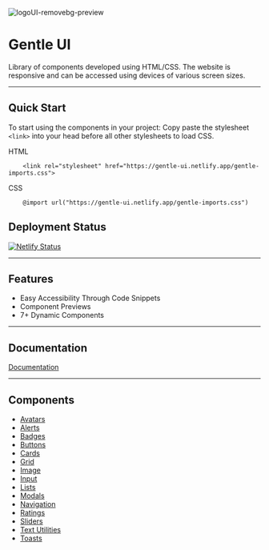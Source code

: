 ![logoUI-removebg-preview](https://img.icons8.com/stickers/60/000000/g.png)

# Gentle UI

Library of components developed using HTML/CSS.
The website is responsive and can be accessed using devices of various screen sizes.

---

## Quick Start

To start using the components in your project: Copy paste the stylesheet `<link>` into your head before all other stylesheets to load CSS.

HTML

```
    <link rel="stylesheet" href="https://gentle-ui.netlify.app/gentle-imports.css">
```

CSS

```
    @import url("https://gentle-ui.netlify.app/gentle-imports.css")
```

## Deployment Status

[![Netlify Status](https://api.netlify.com/api/v1/badges/7b36e178-fb6e-4c9d-abc7-4b39247a3c65/deploy-status)](https://gentle-ui.netlify.app/)

---

## Features

- Easy Accessibility Through Code Snippets
- Component Previews
- 7+ Dynamic Components

---

## Documentation

[Documentation](https://gentle-ui.netlify.app/documentation/alerts.html)

---

## Components

- [Avatars](https://gentle-ui.netlify.app/documentation/avatars.html)
- [Alerts](https://gentle-ui.netlify.app/documentation/alerts.html)
- [Badges](https://gentle-ui.netlify.app/documentation/badges.html)
- [Buttons](https://gentle-ui.netlify.app/documentation/badges.html)
- [Cards](https://gentle-ui.netlify.app/documentation/cards.html)
- [Grid](https://gentle-ui.netlify.app/documentation/grids.html)
- [Image](https://gentle-ui.netlify.app/documentation/images.html)
- [Input](https://gentle-ui.netlify.app/documentation/inputs.html)
- [Lists](https://gentle-ui.netlify.app/documentation/lists.html)
- [Modals](https://gentle-ui.netlify.app/documentation/modals.html)
- [Navigation](https://gentle-ui.netlify.app/documentation/navigation.html)
- [Ratings](https://gentle-ui.netlify.app/documentation/ratings.html)
- [Sliders](https://gentle-ui.netlify.app/documentation/sliders.html)
- [Text Utilities](https://gentle-ui.netlify.app/documentation/text-utilities.html)
- [Toasts](https://gentle-ui.netlify.app/documentation/toasts.html)